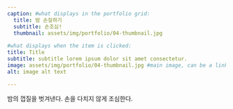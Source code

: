 ```yaml
---
caption: #what displays in the portfolio grid:
  title: 밤 손질하기
  subtitle: 손조심!
  thumbnail: assets/img/portfolio/04-thumbnail.jpg
  
#what displays when the item is clicked:
title: Title
subtitle: subtitle lorem ipsum dolor sit amet consectetur.
image: assets/img/portfolio/04-thumbnail.jpg #main image, can be a link or a file in assets/img/portfolio
alt: image alt text

---
```

밤의 껍질을 벗겨낸다. 손을 다치지 않게 조심한다.

